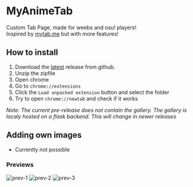 # MyAnimeTab

Custom Tab Page, made for weebs and osu! players!  
Inspired by [mytab.me](https://mytab.me) but with more features!


## How to install

1. Download the [latest](https://github.com/aridevelopment-de/myanimetab/releases/download/extension-build-beta/myanimetab-extension-build-beta.zip) release from github.
2. Unzip the zipfile
3. Open chrome
4. Go to `chrome://extensions`
5. Click the `Load unpacked extension` button and select the folder
6. Try to open `chrome://newtab` and check if it works
  
<i> Note: The current pre-release does not contain the gallery. The gallery is localy hosted on a flask backend. This will change in newer releases </i>

## Adding own images

- Currently not possible


### Previews

![prev-1](https://i.imgur.com/hzJJox4.png)
![prev-2](https://i.imgur.com/sMK2wqJ.png)
![prev-3](https://i.imgur.com/ePqod2K.png)
